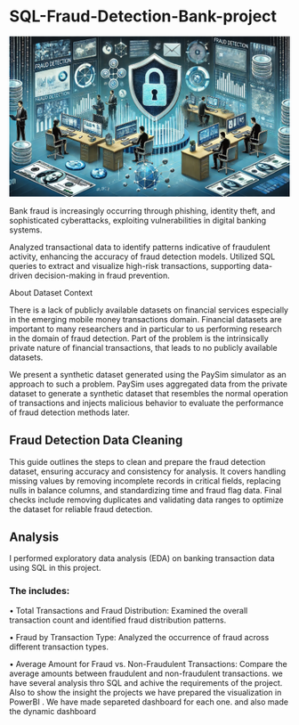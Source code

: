 # SQL-Fraud-Detection-Bank-project

![image alt](https://github.com/subbuworkspace/SQL-Fraud-Detection-Bank-project/blob/c1bacc9017bad6babee3cdca75ff28503bd89766/7728cba8-90b4-409a-a616-078423553554.jpg)

Bank fraud is increasingly occurring through phishing, identity theft, and sophisticated cyberattacks, exploiting vulnerabilities in digital banking systems.

Analyzed transactional data to identify patterns indicative of fraudulent activity, enhancing the accuracy of fraud detection models.
Utilized SQL queries to extract and visualize high-risk transactions, supporting data-driven decision-making in fraud prevention.

About Dataset
Context

There is a lack of publicly available datasets on financial services especially in the emerging mobile money transactions domain. Financial datasets are important to many researchers and in particular to us performing research in the domain of fraud detection. Part of the problem is the intrinsically private nature of financial transactions, that leads to no publicly available datasets.

We present a synthetic dataset generated using the PaySim simulator as an approach to such a problem. PaySim uses aggregated data from the private dataset to generate a synthetic dataset that resembles the normal operation of transactions and injects malicious behavior to evaluate the performance of fraud detection methods later. 

## Fraud Detection Data Cleaning

This guide outlines the steps to clean and prepare the fraud detection dataset, ensuring accuracy and consistency for analysis. It covers handling missing values by removing incomplete records in critical fields, replacing nulls in balance columns, and standardizing time and fraud flag data. Final checks include removing duplicates and validating data ranges to optimize the dataset for reliable fraud detection.

## Analysis

I performed exploratory data analysis (EDA) on banking transaction data using SQL in this project. 
 
 ### The  includes:

•	Total Transactions and Fraud Distribution: Examined the overall transaction count and identified fraud distribution patterns.

•	Fraud by Transaction Type: Analyzed the occurrence of fraud across different transaction types.

•	Average Amount for Fraud vs. Non-Fraudulent Transactions: Compare the average amounts between fraudulent and non-fraudulent transactions.
we have several analysis thro SQL and achive the requirements of the project. Also to show the insight the projects we have prepared the visualization  in  PowerBI . We have made separeted dashboard for each one. and also made the dynamic dashboard